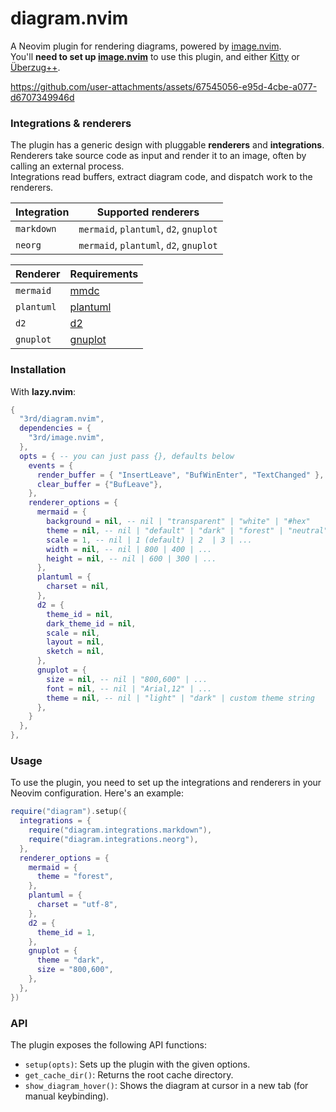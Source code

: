 # diagram.nvim

A Neovim plugin for rendering diagrams, powered by [image.nvim](https://github.com/3rd/image.nvim).
\
You'll **need to set up [image.nvim](https://github.com/3rd/image.nvim)** to use this plugin, and either [Kitty](https://github.com/kovidgoyal/kitty) or [Überzug++](https://github.com/jstkdng/ueberzugpp).

<https://github.com/user-attachments/assets/67545056-e95d-4cbe-a077-d6707349946d>

### Integrations & renderers

The plugin has a generic design with pluggable **renderers** and **integrations**.
\
Renderers take source code as input and render it to an image, often by calling an external process.
\
Integrations read buffers, extract diagram code, and dispatch work to the renderers.

| Integration | Supported renderers                          |
| ----------- | ------------------------------------------- |
| `markdown`  | `mermaid`, `plantuml`, `d2`, `gnuplot`      |
| `neorg`     | `mermaid`, `plantuml`, `d2`, `gnuplot`      |

| Renderer   | Requirements                                      |
| ---------- | ------------------------------------------------- |
| `mermaid`  | [mmdc](https://github.com/mermaid-js/mermaid-cli) |
| `plantuml` | [plantuml](https://plantuml.com/download)         |
| `d2`       | [d2](https://d2lang.com/)                         |
| `gnuplot`  | [gnuplot](http://gnuplot.info/)                   |

### Installation

With **lazy.nvim**:

```lua
{
  "3rd/diagram.nvim",
  dependencies = {
    "3rd/image.nvim",
  },
  opts = { -- you can just pass {}, defaults below
    events = {
      render_buffer = { "InsertLeave", "BufWinEnter", "TextChanged" },
      clear_buffer = {"BufLeave"},
    },
    renderer_options = {
      mermaid = {
        background = nil, -- nil | "transparent" | "white" | "#hex"
        theme = nil, -- nil | "default" | "dark" | "forest" | "neutral"
        scale = 1, -- nil | 1 (default) | 2  | 3 | ...
        width = nil, -- nil | 800 | 400 | ...
        height = nil, -- nil | 600 | 300 | ...
      },
      plantuml = {
        charset = nil,
      },
      d2 = {
        theme_id = nil,
        dark_theme_id = nil,
        scale = nil,
        layout = nil,
        sketch = nil,
      },
      gnuplot = {
        size = nil, -- nil | "800,600" | ...
        font = nil, -- nil | "Arial,12" | ...
        theme = nil, -- nil | "light" | "dark" | custom theme string
      },
    }
  },
},
```

### Usage

To use the plugin, you need to set up the integrations and renderers in your Neovim configuration. Here's an example:

```lua
require("diagram").setup({
  integrations = {
    require("diagram.integrations.markdown"),
    require("diagram.integrations.neorg"),
  },
  renderer_options = {
    mermaid = {
      theme = "forest",
    },
    plantuml = {
      charset = "utf-8",
    },
    d2 = {
      theme_id = 1,
    },
    gnuplot = {
      theme = "dark",
      size = "800,600",
    },
  },
})
```

### API

The plugin exposes the following API functions:

- `setup(opts)`: Sets up the plugin with the given options.
- `get_cache_dir()`: Returns the root cache directory.
- `show_diagram_hover()`: Shows the diagram at cursor in a new tab (for manual keybinding).
